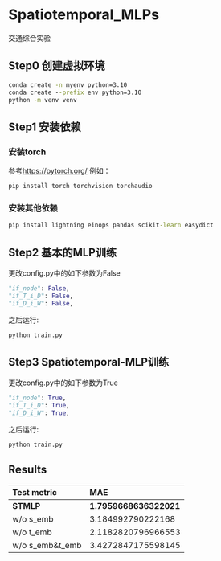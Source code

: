 # Spatiotemporal_MLPs

交通综合实验

## Step0 创建虚拟环境

```cmd
conda create -n myenv python=3.10
conda create --prefix env python=3.10
python -m venv venv
```

## Step1 安装依赖

### 安装torch

参考<https://pytorch.org/>
例如：

```cmd
pip install torch torchvision torchaudio
```

### 安装其他依赖

```cmd
pip install lightning einops pandas scikit-learn easydict
```

## Step2 基本的MLP训练

更改config.py中的如下参数为False

```python
"if_node": False,
"if_T_i_D": False,
"if_D_i_W": False,
```

之后运行:

```cmd
python train.py
```

## Step3 Spatiotemporal-MLP训练

更改config.py中的如下参数为True

```python
"if_node": True,
"if_T_i_D": True,
"if_D_i_W": True,
```

之后运行:

```cmd
python train.py
```

## Results

| Test metric | MAE         |
| :---        |    :----    |
| **STMLP**      | **1.7959668636322021**     |
| w/o s_emb   | 3.184992790222168       |
| w/o t_emb   | 2.1182820796966553       |
| w/o s_emb&t_emb   | 3.4272847175598145       |
